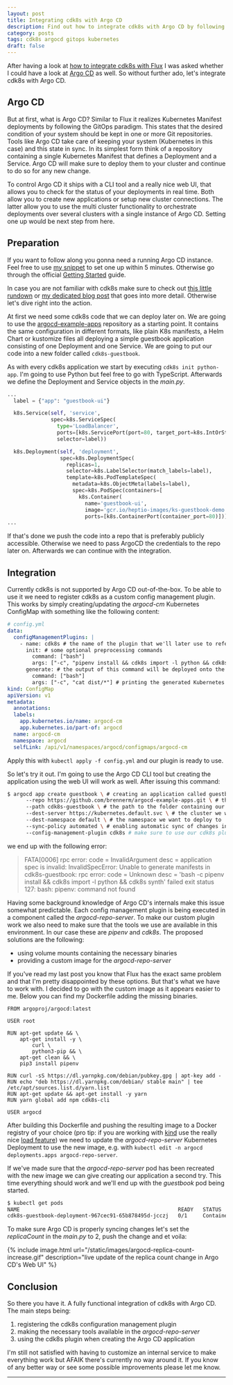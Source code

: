 ```yaml
---
layout: post
title: Integrating cdk8s with Argo CD
description: Find out how to integrate cdk8s with Argo CD by following this guide.
category: posts
tags: cdk8s argocd gitops kubernetes
draft: false
---
```

After having a look at [how to integrate cdk8s with Flux](integrating-cdk8s-with-flux/2020-04-08-integrating-cdk8s-with-flux.markdown) I was asked whether I could have a look at [Argo CD](https://argoproj.github.io/argo-cd/) as well. So without further ado, let's integrate cdk8s with Argo CD.

## Argo CD

But at first, what is Argo CD? Similar to Flux it realizes Kubernetes Manifest deployments by following the GitOps paradigm. This states that the desired condition of your system should be kept in one or more Git repositories. Tools like Argo CD take care of keeping your system (Kubernetes in this case) and this state in sync. In its simplest form think of a repository containing a single Kubernetes Manifest that defines a Deployment and a Service. Argo CD will make sure to deploy them to your cluster and continue to do so for any new change.

To control Argo CD it ships with a CLI tool and a really nice web UI, that allows you to check for the status of your deployments in real time. Both allow you to create new applications or setup new cluster connections. The latter allow you to use the multi cluster functionality to orchestrate deployments over several clusters with a single instance of Argo CD. Setting one up would be next step from here.

## Preparation

If you want to follow along you gonna need a running Argo CD instance. Feel free to use [my snippet](https://gitlab.com/snippets/1967592) to set one up within 5 minutes. Otherwise go through the official [Getting Started](https://argoproj.github.io/argo-cd/getting_started/) guide.

In case you are not familiar with cdk8s make sure to check out [this little rundown](integrating-cdk8s-with-flux/2020-04-08-integrating-cdk8s-with-flux.markdown#cdk8s) or [my dedicated blog post](cdk8s-the-future-of-k8s-application-deployments/2020-03-30-cdk8s-the-future-of-k8s-application-deployments.markdown) that goes into more detail. Otherwise let's dive right into the action.

At first we need some cdk8s code that we can deploy later on. We are going to use the [argocd-example-apps](https://github.com/argoproj/argocd-example-apps) repository as a starting point. It contains the same configuration in different formats, like plain K8s manifests, a Helm Chart or kustomize files all deploying a simple guestbook application consisting of one Deployment and one Service. We are going to put our code into a new folder called `cdk8s-guestbook`.

As with every cdk8s application we start by executing `cdk8s init python-app`. I'm going to use Python but feel free to go with TypeScript. Afterwards we define the Deployment and Service objects in the _main.py_.

```python
...
  label = {"app": "guestbook-ui"}

  k8s.Service(self, 'service',
              spec=k8s.ServiceSpec(
                type='LoadBalancer',
                ports=[k8s.ServicePort(port=80, target_port=k8s.IntOrString.from_number(80))],
                selector=label))

  k8s.Deployment(self, 'deployment',
                 spec=k8s.DeploymentSpec(
                   replicas=1,
                   selector=k8s.LabelSelector(match_labels=label),
                   template=k8s.PodTemplateSpec(
                     metadata=k8s.ObjectMeta(labels=label),
                     spec=k8s.PodSpec(containers=[
                       k8s.Container(
                         name='guestbook-ui',
                         image='gcr.io/heptio-images/ks-guestbook-demo:0.2',
                         ports=[k8s.ContainerPort(container_port=80)])]))))
...
```

If that's done we push the code into a repo that is preferably publicly accessible. Otherwise we need to pass ArgoCD the credentials to the repo later on. Afterwards we can continue with the integration.

## Integration

Currently cdk8s is not supported by Argo CD out-of-the-box. To be able to use it we need to register cdk8s as a custom config management plugin. This works by simply creating/updating the _argocd-cm_ Kubernetes ConfigMap with something like the following content:

```yaml
# config.yml
data:
  configManagementPlugins: |
    - name: cdk8s # the name of the plugin that we'll later use to reference it
      init: # some optional preprocessing commands
        command: ["bash"]
        args: ["-c", "pipenv install && cdk8s import -l python && cdk8s synth"] # making sure everything is installed and generating the K8s manifest(s)
      generate: # the output of this command will be deployed onto the target cluster
        command: ["bash"]
        args: ["-c", "cat dist/*"] # printing the generated Kubernetes manifests
kind: ConfigMap
apiVersion: v1
metadata:
  annotations:
  labels:
    app.kubernetes.io/name: argocd-cm
    app.kubernetes.io/part-of: argocd
  name: argocd-cm
  namespace: argocd
  selfLink: /api/v1/namespaces/argocd/configmaps/argocd-cm
```

Apply this with `kubectl apply -f config.yml` and our plugin is ready to use.

So let's try it out. I'm going to use the Argo CD CLI tool but creating the application using the web UI will work as well. After issuing this command:

```bash
$ argocd app create guestbook \ # creating an application called guestbook
      --repo https://github.com/brennerm/argocd-example-apps.git \ # the URL of our repo
      --path cdk8s-guestbook \ # the path to the folder containing our config
      --dest-server https://kubernetes.default.svc \ # the cluster we want to deploy to
      --dest-namespace default \ # the namespace we want to deploy to
      --sync-policy automated \ # enabling automatic sync of changes in the repo
      --config-management-plugin cdk8s # make sure to use our cdk8s plugin
```

we end up with the following error:
> FATA[0006] rpc error: code = InvalidArgument desc = application spec is invalid: InvalidSpecError: Unable to generate manifests in cdk8s-guestbook: rpc error: code = Unknown desc = 'bash -c pipenv install && cdk8s import -l python && cdk8s synth' failed exit status 127: bash: pipenv: command not found

Having some background knowledge of Argo CD's internals make this issue somewhat predictable. Each config management plugin is being executed in a component called the _argocd-repo-server_. To make our custom plugin work we also need to make sure that the tools we use are available in this environment. In our case these are _pipenv_ and _cdk8s_. The proposed solutions are the following:

- using volume mounts containing the necessary binaries
- providing a custom image for the _argocd-repo-server_

If you've read my last post you know that Flux has the exact same problem and that I'm pretty disappointed by these options. But that's what we have to work with. I decided to go with the custom image as it appears easier to me. Below you can find my Dockerfile adding the missing binaries.

```docker
FROM argoproj/argocd:latest

USER root

RUN apt-get update && \
    apt-get install -y \
        curl \
        python3-pip && \
    apt-get clean && \
    pip3 install pipenv

RUN curl -sS https://dl.yarnpkg.com/debian/pubkey.gpg | apt-key add -
RUN echo "deb https://dl.yarnpkg.com/debian/ stable main" | tee /etc/apt/sources.list.d/yarn.list
RUN apt-get update && apt-get install -y yarn
RUN yarn global add npm cdk8s-cli

USER argocd
```

After building this Dockerfile and pushing the resulting image to a Docker registry of your choice (pro tip: if you are working with [kind](https://kind.sigs.k8s.io/) use the really nice [load feature](https://kind.sigs.k8s.io/docs/user/quick-start/#loading-an-image-into-your-cluster)) we need to update the _argocd-repo-server_ Kubernetes Deployment to use the new image, e.g. with `kubectl edit -n argocd deployments.apps argocd-repo-server`.

If we've made sure that the _argocd-repo-server_ pod has been recreated with the new image we can give creating our application a second try. This time everything should work and we'll end up with the _guestbook_ pod being started.

```bash
$ kubectl get pods
NAME                                                   READY   STATUS              RESTARTS   AGE
cdk8s-guestbook-deployment-967cec91-65b878495d-jcczj   0/1     ContainerCreating   0          16s
```

To make sure Argo CD is properly syncing changes let's set the _replicaCount_ in the _main.py_ to 2, push the change and et voila:

{% include image.html url="/static/images/argocd-replica-count-increase.gif" description="live update of the replica count change in Argo CD's Web UI" %}

## Conclusion

So there you have it. A fully functional integration of cdk8s with Argo CD. The main steps being:

1. registering the cdk8s configuration management plugin
2. making the necessary tools available in the _argocd-repo-server_
3. using the cdk8s plugin when creating the Argo CD application

I'm still not satisfied with having to customize an internal service to make everything work but AFAIK there's currently no way around it. If you know of any better way or see some possible improvements please let me know.

---
